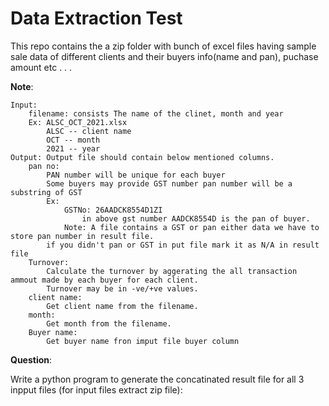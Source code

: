 # Data Extraction Test

This repo contains the a zip folder with bunch of excel files having sample sale data of different clients and their buyers info(name and pan), puchase amount etc . . .

**Note**:

    Input: 
        filename: consists The name of the clinet, month and year 
        Ex: ALSC_OCT_2021.xlsx 
            ALSC -- client name
            OCT -- month
            2021 -- year
    Output: Output file should contain below mentioned columns.
        pan no:
            PAN number will be unique for each buyer
            Some buyers may provide GST number pan number will be a substring of GST
            Ex:
                GSTNo: 26AADCK8554D1ZI
                    in above gst number AADCK8554D is the pan of buyer.
                Note: A file contains a GST or pan either data we have to store pan number in result file.
            if you didn't pan or GST in put file mark it as N/A in result file
        Turnover:
            Calculate the turnover by aggerating the all transaction ammout made by each buyer for each client.
            Turnover may be in -ve/+ve values.
        client name:
            Get client name from the filename.
        month:
            Get month from the filename.
        Buyer name:
            Get buyer name fron imput file buyer column

**Question**:

Write a python program to generate the concatinated result file for all 3 inpput files (for input files extract zip file):

